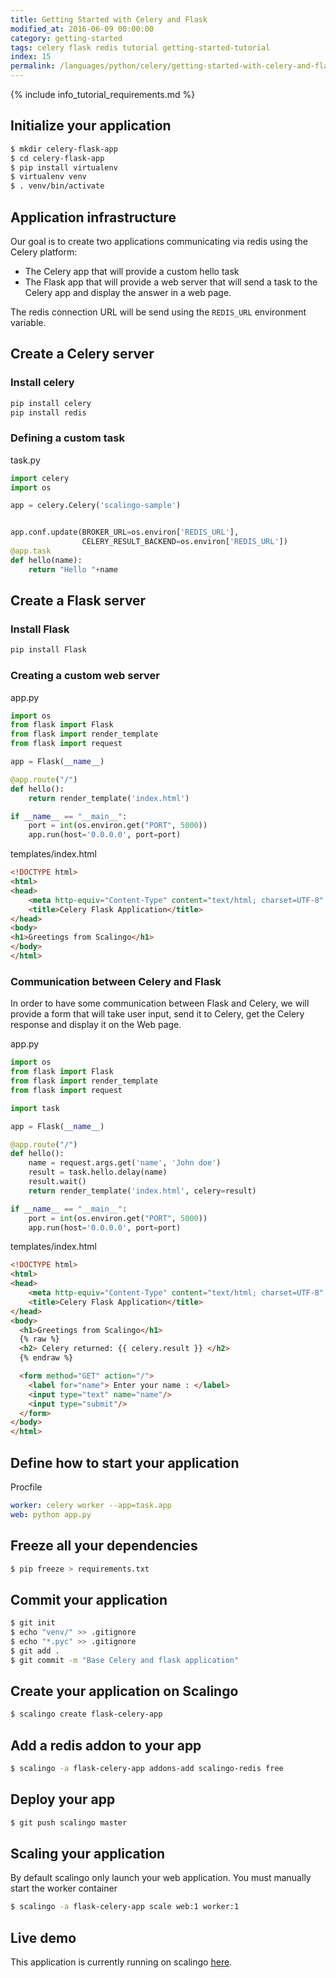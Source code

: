 ```yaml
---
title: Getting Started with Celery and Flask
modified_at: 2016-06-09 00:00:00
category: getting-started
tags: celery flask redis tutorial getting-started-tutorial
index: 15
permalink: /languages/python/celery/getting-started-with-celery-and-flask/
---
```



{% include info_tutorial_requirements.md %}

## Initialize your application

```bash
$ mkdir celery-flask-app
$ cd celery-flask-app
$ pip install virtualenv
$ virtualenv venv
$ . venv/bin/activate
```

## Application infrastructure

Our goal is to create two applications communicating via redis using the Celery platform:
  * The Celery app that will provide a custom hello task
  * The Flask app that will provide a web server that will send a task to the Celery app and display the answer in a web page.

The redis connection URL will be send using the `REDIS_URL` environment variable.

## Create a Celery server

### Install celery

```bash
pip install celery
pip install redis
```

### Defining a custom task

task.py

```python
import celery
import os

app = celery.Celery('scalingo-sample')


app.conf.update(BROKER_URL=os.environ['REDIS_URL'],
                CELERY_RESULT_BACKEND=os.environ['REDIS_URL'])
@app.task
def hello(name):
    return "Hello "+name
```

## Create a Flask server

### Install Flask

```bash
pip install Flask
```

### Creating a custom web server

app.py

```python
import os
from flask import Flask
from flask import render_template
from flask import request

app = Flask(__name__)

@app.route("/")
def hello():
    return render_template('index.html')

if __name__ == "__main__":
    port = int(os.environ.get("PORT", 5000))
    app.run(host='0.0.0.0', port=port)
```

templates/index.html

```html
<!DOCTYPE html>
<html>
<head>
	<meta http-equiv="Content-Type" content="text/html; charset=UTF-8" />
	<title>Celery Flask Application</title>
</head>
<body>
<h1>Greetings from Scalingo</h1>
</body>
</html>
```

### Communication between Celery and Flask

In order to have some communication between Flask and Celery, we will provide a form that will take user input, send it to Celery, get the Celery response and display it on the Web page.

app.py

```python
import os
from flask import Flask
from flask import render_template
from flask import request

import task

app = Flask(__name__)

@app.route("/")
def hello():
    name = request.args.get('name', 'John doe')
    result = task.hello.delay(name)
    result.wait()
    return render_template('index.html', celery=result)

if __name__ == "__main__":
    port = int(os.environ.get("PORT", 5000))
    app.run(host='0.0.0.0', port=port)
```

templates/index.html

```html
<!DOCTYPE html>
<html>
<head>
	<meta http-equiv="Content-Type" content="text/html; charset=UTF-8" />
	<title>Celery Flask Application</title>
</head>
<body>
  <h1>Greetings from Scalingo</h1>
  {% raw %}
  <h2> Celery returned: {{ celery.result }} </h2>
  {% endraw %}

  <form method="GET" action="/">
    <label for="name"> Enter your name : </label>
    <input type="text" name="name"/>
    <input type="submit"/>
  </form>
</body>
</html>
```

## Define how to start your application

Procfile

```yaml
worker: celery worker --app=task.app
web: python app.py
```

## Freeze all your dependencies
```bash
$ pip freeze > requirements.txt
```

## Commit your application
```bash
$ git init
$ echo "venv/" >> .gitignore
$ echo "*.pyc" >> .gitignore
$ git add .
$ git commit -m "Base Celery and flask application"
```

## Create your application on Scalingo

```bash
$ scalingo create flask-celery-app
```

## Add a redis addon to your app
```bash
$ scalingo -a flask-celery-app addons-add scalingo-redis free
```

## Deploy your app

```bash
$ git push scalingo master
```

## Scaling your application

By default scalingo only launch your web application. You must manually start the worker container

```bash
$ scalingo -a flask-celery-app scale web:1 worker:1
```

## Live demo

This application is currently running on scalingo [here]( https://sample-python-celery.scalingo.io).
